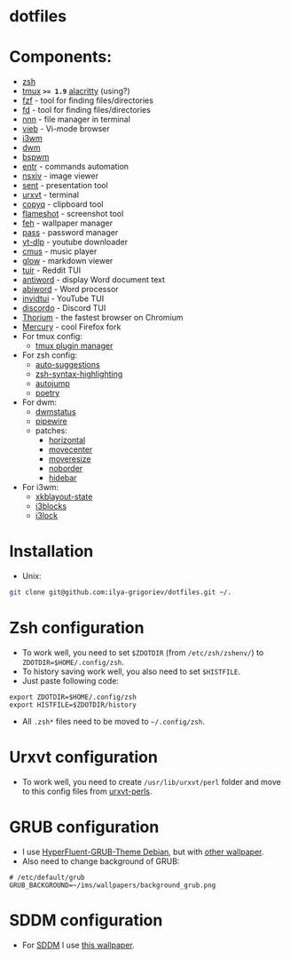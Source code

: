 # dotfiles

# Components:

- [zsh](https://github.com/ohmyzsh/ohmyzsh)
- [tmux](https://github.com/tmux/tmux) **`>= 1.9`** [alacritty](https://github.com/alacritty/alacritty) (using?)
- [fzf](https://github.com/junegunn/fzf) - tool for finding files/directories
- [fd](https://github.com/sharkdp/fd) - tool for finding files/directories
- [nnn](https://github.com/jarun/nnn) - file manager in terminal
- [vieb](https://github.com/Jelmerro/Vieb) - Vi-mode browser
- [i3wm](https://github.com/i3/i3)
- [dwm](https://dwm.suckless.org/)
- [bspwm](https://github.com/baskerville/bspwm)
- [entr](https://github.com/eradman/entr) - commands automation
- [nsxiv](https://github.com/nsxiv/nsxiv) - image viewer
- [sent](https://tools.suckless.org/sent/) - presentation tool
- [urxvt](https://wiki.archlinux.org/title/Rxvt-unicode) - terminal
- [copyq](https://github.com/hluk/CopyQ) - clipboard tool
- [flameshot](https://github.com/flameshot-org/flameshot) - screenshot tool
- [feh](https://github.com/derf/feh) - wallpaper manager
- [pass](https://wiki.archlinux.org/title/Pass) - password manager
- [yt-dlp](https://github.com/yt-dlp/yt-dlp) - youtube downloader
- [cmus](https://github.com/cmus/cmus) - music player
- [glow](https://github.com/charmbracelet/glow) - markdown viewer
- [tuir](https://github.com/c4pt0r/tuir) - Reddit TUI
- [antiword](https://linux.die.net/man/1/antiword) - display Word document text
- [abiword](https://wiki.archlinux.org/title/AbiWord) - Word processor
- [invidtui](https://github.com/darkhz/invidtui) - YouTube TUI
- [discordo](https://github.com/ayn2op/discordo) - Discord TUI
- [Thorium](https://thorium.rocks/) - the fastest browser on Chromium
- [Mercury](https://thorium.rocks/mercury) - cool Firefox fork
- For tmux config:
  - [tmux plugin manager](https://github.com/tmux-plugins/tpm)
- For zsh config:
  - [auto-suggestions](https://github.com/zsh-users/zsh-autosuggestions)
  - [zsh-syntax-highlighting](https://github.com/zsh-users/zsh-syntax-highlighting)
  - [autojump](https://github.com/wting/autojump)
  - [poetry](https://python-poetry.org/)
- For dwm:
  - [dwmstatus](https://dwm.suckless.org/status_monitor/)
  - [pipewire](https://archlinux.org/packages/?name=pipewire)
  - patches:
    - [horizontal](https://dwm.suckless.org/patches/horizontal/)
    - [movecenter](https://dwm.suckless.org/patches/movecenter/)
    - [moveresize](https://dwm.suckless.org/patches/moveresize/)
    - [noborder](https://dwm.suckless.org/patches/noborder/)
    - [hidebar](https://dwm.suckless.org/patches/hideborder/)
- For i3wm:
  - [xkblayout-state](https://github.com/nonpop/xkblayout-state)
  - [i3blocks](https://github.com/vivien/i3blocks)
  - [i3lock](https://github.com/i3/i3lock)

# Installation

- Unix:

```bash
git clone git@github.com:ilya-grigoriev/dotfiles.git ~/.
```

# Zsh configuration

- To work well, you need to set `$ZDOTDIR` (from `/etc/zsh/zshenv/`) to `ZDOTDIR=$HOME/.config/zsh`.
- To history saving work well, you also need to set `$HISTFILE`.
- Just paste following code:

```
export ZDOTDIR=$HOME/.config/zsh
export HISTFILE=$ZDOTDIR/history
```

- All `.zsh*` files need to be moved to `~/.config/zsh`.

# Urxvt configuration

- To work well, you need to create `/usr/lib/urxvt/perl` folder and move to this config files from [urxvt-perls](https://github.com/xyb3rt/urxvt-perls).

# GRUB configuration
- I use [HyperFluent-GRUB-Theme Debian](https://github.com/Coopydood/HyperFluent-GRUB-Theme), but with [other wallpaper](https://github.com/ilya-grigoriev/dotfiles/blob/main/ims/wallpapers/background_grub.png).
- Also need to change background of GRUB:
```
# /etc/default/grub
GRUB_BACKGROUND=~/ims/wallpapers/background_grub.png
```

# SDDM configuration
- For [SDDM](https://wiki.archlinux.org/title/SDDM) I use [this wallpaper](https://github.com/ilya-grigoriev/dotfiles/blob/main/ims/wallpapers/strange.png).
